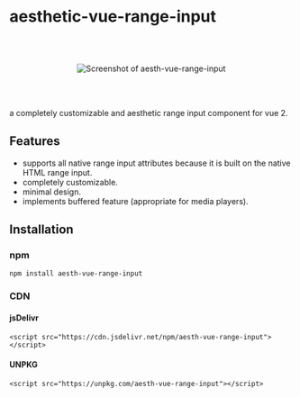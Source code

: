 # aesthetic-vue-range-input

<br>
<br>
<p align="center">
  <img src="https://user-images.githubusercontent.com/44336070/135869793-6417e5f6-a2d7-4e6b-9df4-eea8b2fb6bb8.png" alt="Screenshot of aesth-vue-range-input"/>
</p>
<br>
<br>

a completely customizable and aesthetic range input component for vue 2.

## Features
- supports all native range input attributes because it is built on the native HTML range input.
- completely customizable.
- minimal design.
- implements buffered feature (appropriate for media players).

## Installation

### npm
```
npm install aesth-vue-range-input
```

### CDN

#### jsDelivr
```
<script src="https://cdn.jsdelivr.net/npm/aesth-vue-range-input"></script>
```

#### UNPKG
```
<script src="https://unpkg.com/aesth-vue-range-input"></script>
```
